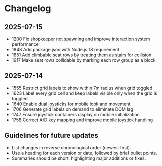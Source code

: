 # Changelog

## 2025-07-15
- 1200 Fix shopkeeper not spawning and improve interaction system performance
- 1848 Add package.json with Node.js 18 requirement
- 1851 Add climbable seat rows by treating them as stairs for collision
- 1917 Make seat rows collidable by marking each row group as a block

## 2025-07-14
- 1555 Restrict grid labels to show within 7m radius when grid toggled
- 1623 Label every grid cell and keep labels visible only when the grid is toggled
- 1640 Enable dual joysticks for mobile look and movement
- 1706 Generate grid labels on demand to eliminate DOM lag
- 1747 Ensure joystick containers display on mobile initialization
- 1758 Correct A/D key mapping and improve mobile joystick handling

## Guidelines for future updates
- List changes in reverse chronological order (newest first).
- Use a heading for each version or date, followed by brief bullet points.
- Summaries should be short, highlighting major additions or fixes.